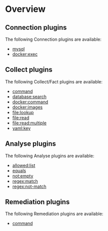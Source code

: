 # Overview


## Connection plugins

The following Connection plugins are available:
  - [mysql](../reference/connection/mysql)
  - [docker:exec](../reference/connection/docker-exec)

## Collect plugins

The following Collect/Fact plugins are available:
  - [command](../reference/collect/command)
  - [database:search](../reference/collect/database-search)
  - [docker:command](../reference/collect/docker-command)
  - [docker:images](../reference/collect/docker-images)
  - [file:lookup](../reference/collect/file-lookup)
  - [file:read](../reference/collect/file-read)
  - [file:read:multiple](../reference/collect/file-read-multiple)
  - [yaml:key](../reference/collect/yaml-key)

## Analyse plugins

The following Analyse plugins are available:
  - [allowed:list](../reference/analyse/allowed-list)
  - [equals](../reference/analyse/equals)
  - [not:empty](../reference/analyse/not-empty)
  - [regex:match](../reference/analyse/regex-match)
  - [regex:not-match](../reference/analyse/regex-not-match)

## Remediation plugins

The following Remediation plugins are available:
  - [command](../reference/remediate/command)
